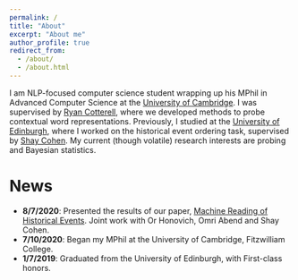 ```yaml
---
permalink: /
title: "About"
excerpt: "About me"
author_profile: true
redirect_from: 
  - /about/
  - /about.html
---
```


I am NLP-focused computer science student wrapping up his MPhil in Advanced Computer Science at the [University of Cambridge](https://www.cam.ac.uk/). I was supervised by [Ryan Cotterell](https://rycolab.github.io/), where we developed methods to probe contextual word representations.
Previously, I studied at the [University of Edinburgh](https://www.ed.ac.uk/), where I worked on the historical event ordering task, supervised by [Shay Cohen](http://homepages.inf.ed.ac.uk/scohen/).
My current (though volatile) research interests are probing and Bayesian statistics.

# News

* **8/7/2020**: Presented the results of our paper, [Machine Reading of Historical Events](publication/2020-acl-machine-reading-historical-events). Joint work with Or Honovich, Omri Abend and Shay Cohen.
* **7/10/2020**: Began my MPhil at the University of Cambridge, Fitzwilliam College.
* **1/7/2019**: Graduated from the University of Edinburgh, with First-class honors.
